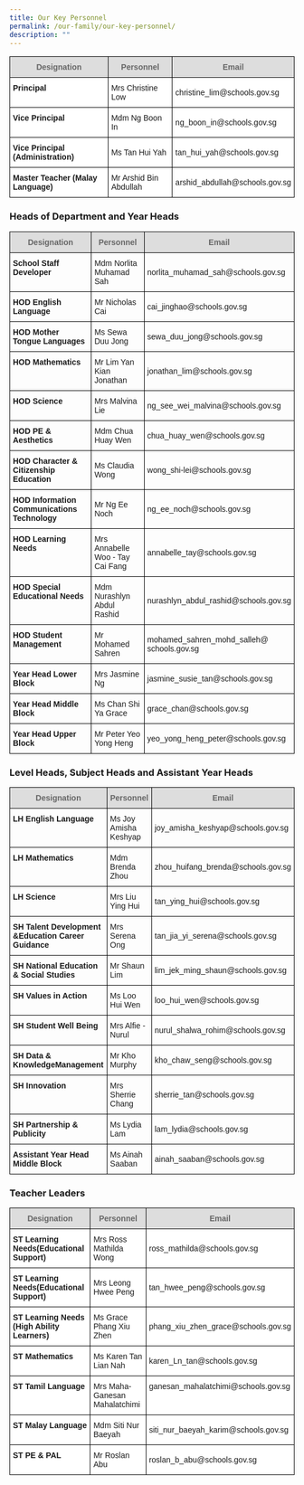 ```yaml
---
title: Our Key Personnel
permalink: /our-family/our-key-personnel/
description: ""
---
```

<style type="text/css">
.tg  {border-collapse:collapse;border-spacing:0;}
.tg td{border-color:black;border-style:solid;border-width:1px;font-family:Arial, sans-serif;font-size:14px;
  overflow:hidden;padding:10px 5px;word-break:normal;}
.tg th{border-color:black;border-style:solid;border-width:1px;font-family:Arial, sans-serif;font-size:14px;
  font-weight:normal;overflow:hidden;padding:10px 5px;word-break:normal;}
.tg .tg-a4yv{background-color:#DDD;color:#666;font-weight:bold;text-align:center;vertical-align:top}
.tg .tg-dgl5{background-color:#FFF;font-weight:bold;text-align:left;vertical-align:top}
.tg .tg-zr06{background-color:#FFF;text-align:left;vertical-align:middle}
</style>
<table class="tg">
<thead>
  <tr>
    <th class="tg-a4yv">Designation</th>
    <th class="tg-a4yv">Personnel</th>
    <th class="tg-a4yv">Email</th>
  </tr>
</thead>
<tbody>
  <tr>
    <td class="tg-dgl5">Principal</td>
    <td class="tg-zr06">Mrs Christine Low</td>
    <td class="tg-zr06">christine_lim@schools.gov.sg</td>
  </tr>
  <tr>
    <td class="tg-dgl5">Vice Principal </td>
    <td class="tg-zr06">Mdm Ng Boon In </td>
    <td class="tg-zr06">ng_boon_in@schools.gov.sg</td>
  </tr>
  <tr>
    <td class="tg-dgl5">Vice Principal (Administration)</td>
    <td class="tg-zr06">Ms Tan Hui Yah</td>
    <td class="tg-zr06">tan_hui_yah@schools.gov.sg</td>
  </tr>
  <tr>
    <td class="tg-dgl5">Master Teacher (Malay Language)</td>
    <td class="tg-zr06">Mr Arshid Bin Abdullah</td>
    <td class="tg-zr06">arshid_abdullah@schools.gov.sg</td>
  </tr>
</tbody>
</table>

### Heads of Department and Year Heads

<style type="text/css">
.tg  {border-collapse:collapse;border-spacing:0;}
.tg td{border-color:black;border-style:solid;border-width:1px;font-family:Arial, sans-serif;font-size:14px;
  overflow:hidden;padding:10px 5px;word-break:normal;}
.tg th{border-color:black;border-style:solid;border-width:1px;font-family:Arial, sans-serif;font-size:14px;
  font-weight:normal;overflow:hidden;padding:10px 5px;word-break:normal;}
.tg .tg-cly1{text-align:left;vertical-align:middle}
.tg .tg-1wig{font-weight:bold;text-align:left;vertical-align:top}
.tg .tg-a4yv{background-color:#DDD;color:#666;font-weight:bold;text-align:center;vertical-align:top}
</style>
<table class="tg">
<thead>
  <tr>
    <th class="tg-a4yv">Designation</th>
    <th class="tg-a4yv">Personnel</th>
    <th class="tg-a4yv">Email</th>
  </tr>
</thead>
<tbody>
  <tr>
    <td class="tg-1wig">School Staff Developer</td>
    <td class="tg-cly1">Mdm Norlita Muhamad Sah</td>
    <td class="tg-cly1">norlita_muhamad_sah@schools.gov.sg</td>
  </tr>
  <tr>
    <td class="tg-1wig">HOD English Language</td>
    <td class="tg-cly1">Mr Nicholas Cai<br></td>
    <td class="tg-cly1">cai_jinghao@schools.gov.sg</td>
  </tr>
  <tr>
    <td class="tg-1wig">HOD Mother Tongue Languages</td>
    <td class="tg-cly1">Ms Sewa Duu Jong<br></td>
    <td class="tg-cly1">sewa_duu_jong@schools.gov.sg</td>
  </tr>
  <tr>
    <td class="tg-1wig">HOD Mathematics</td>
    <td class="tg-cly1">Mr Lim Yan Kian Jonathan</td>
    <td class="tg-cly1">jonathan_lim@schools.gov.sg<br></td>
  </tr>
  <tr>
    <td class="tg-1wig">HOD Science</td>
    <td class="tg-cly1">Mrs Malvina Lie</td>
    <td class="tg-cly1">ng_see_wei_malvina@schools.gov.sg</td>
  </tr>
  <tr>
    <td class="tg-1wig">HOD PE &amp; Aesthetics</td>
    <td class="tg-cly1">Mdm Chua Huay Wen</td>
    <td class="tg-cly1">chua_huay_wen@schools.gov.sg</td>
  </tr>
  <tr>
    <td class="tg-1wig">HOD Character &amp; Citizenship Education</td>
    <td class="tg-cly1">Ms Claudia Wong</td>
    <td class="tg-cly1">wong_shi-lei@schools.gov.sg</td>
  </tr>
  <tr>
    <td class="tg-1wig">HOD Information Communications Technology</td>
    <td class="tg-cly1">Mr Ng Ee Noch</td>
    <td class="tg-cly1">ng_ee_noch@schools.gov.sg</td>
  </tr>
  <tr>
    <td class="tg-1wig">HOD Learning Needs</td>
    <td class="tg-cly1">Mrs Annabelle Woo - Tay Cai Fang</td>
    <td class="tg-cly1">annabelle_tay@schools.gov.sg<br></td>
  </tr>
  <tr>
    <td class="tg-1wig">HOD Special Educational Needs</td>
    <td class="tg-cly1"> Mdm Nurashlyn Abdul Rashid</td>
    <td class="tg-cly1">nurashlyn_abdul_rashid@schools.gov.sg </td>
  </tr>
  <tr>
    <td class="tg-1wig">HOD Student Management</td>
    <td class="tg-cly1">Mr Mohamed Sahren</td>
    <td class="tg-cly1">mohamed_sahren_mohd_salleh@<br>schools.gov.sg</td>
  </tr>
  <tr>
    <td class="tg-1wig">Year Head Lower Block</td>
    <td class="tg-cly1">Mrs Jasmine Ng</td>
    <td class="tg-cly1">jasmine_susie_tan@schools.gov.sg</td>
  </tr>
  <tr>
    <td class="tg-1wig">Year Head Middle Block</td>
    <td class="tg-cly1">Ms Chan Shi Ya Grace </td>
    <td class="tg-cly1">grace_chan@schools.gov.sg</td>
  </tr>
  <tr>
    <td class="tg-1wig">Year Head Upper Block</td>
    <td class="tg-cly1">Mr Peter Yeo Yong Heng</td>
    <td class="tg-cly1">yeo_yong_heng_peter@schools.gov.sg</td>
  </tr>
</tbody>
</table>

### Level Heads, Subject Heads and Assistant Year Heads

<style type="text/css">
.tg  {border-collapse:collapse;border-spacing:0;}
.tg td{border-color:black;border-style:solid;border-width:1px;font-family:Arial, sans-serif;font-size:14px;
  overflow:hidden;padding:10px 5px;word-break:normal;}
.tg th{border-color:black;border-style:solid;border-width:1px;font-family:Arial, sans-serif;font-size:14px;
  font-weight:normal;overflow:hidden;padding:10px 5px;word-break:normal;}
.tg .tg-cly1{text-align:left;vertical-align:middle}
.tg .tg-1wig{font-weight:bold;text-align:left;vertical-align:top}
.tg .tg-a4yv{background-color:#DDD;color:#666;font-weight:bold;text-align:center;vertical-align:top}
</style>
<table class="tg">
<thead>
  <tr>
    <th class="tg-a4yv">Designation<br></th>
    <th class="tg-a4yv">Personnel</th>
    <th class="tg-a4yv">Email<br></th>
  </tr>
</thead>
<tbody>
  <tr>
    <td class="tg-1wig">LH English Language </td>
    <td class="tg-cly1">Ms Joy Amisha Keshyap </td>
    <td class="tg-cly1">joy_amisha_keshyap@schools.gov.sg </td>
  </tr>
  <tr>
    <td class="tg-1wig">LH Mathematics<br></td>
    <td class="tg-cly1">Mdm Brenda Zhou<br></td>
    <td class="tg-cly1">zhou_huifang_brenda@schools.gov.sg<br></td>
  </tr>
  <tr>
    <td class="tg-1wig">LH Science<br></td>
    <td class="tg-cly1">Mrs Liu Ying Hui<br></td>
    <td class="tg-cly1">tan_ying_hui@schools.gov.sg<br></td>
  </tr>
  <tr>
    <td class="tg-1wig">SH Talent Development &amp;<span style="background-color:initial">Education Career Guidance</span> </td>
    <td class="tg-cly1">Mrs Serena Ong</td>
    <td class="tg-cly1">tan_jia_yi_serena@schools.gov.sg </td>
  </tr>
  <tr>
    <td class="tg-1wig">SH National Education &amp; Social Studies<br></td>
    <td class="tg-cly1">Mr Shaun Lim<br></td>
    <td class="tg-cly1">lim_jek_ming_shaun@schools.gov.sg<br></td>
  </tr>
  <tr>
    <td class="tg-1wig">SH Values in Action<br></td>
    <td class="tg-cly1">Ms Loo Hui Wen<br></td>
    <td class="tg-cly1">loo_hui_wen@schools.gov.sg<br></td>
  </tr>
  <tr>
    <td class="tg-1wig">SH Student Well Being<br></td>
    <td class="tg-cly1">Mrs Alfie - Nurul <br></td>
    <td class="tg-cly1">nurul_shalwa_rohim@schools.gov.sg<br></td>
  </tr>
  <tr>
    <td class="tg-1wig">SH Data &amp; KnowledgeManagement</td>
    <td class="tg-cly1">Mr Kho Murphy<br></td>
    <td class="tg-cly1">kho_chaw_seng@schools.gov.sg<br></td>
  </tr>
  <tr>
    <td class="tg-1wig">SH Innovation<br></td>
    <td class="tg-cly1">Mrs Sherrie Chang<br></td>
    <td class="tg-cly1">sherrie_tan@schools.gov.sg<br></td>
  </tr>
  <tr>
    <td class="tg-1wig">SH Partnership &amp; Publicity </td>
    <td class="tg-cly1">Ms Lydia Lam</td>
    <td class="tg-cly1">lam_lydia@schools.gov.sg </td>
  </tr>
  <tr>
    <td class="tg-1wig">Assistant Year Head Middle Block<br></td>
    <td class="tg-cly1">Ms Ainah Saaban<br></td>
    <td class="tg-cly1">ainah_saaban@schools.gov.sg<br></td>
  </tr>
</tbody>
</table>

### Teacher Leaders

<style type="text/css">
.tg  {border-collapse:collapse;border-spacing:0;}
.tg td{border-color:black;border-style:solid;border-width:1px;font-family:Arial, sans-serif;font-size:14px;
  overflow:hidden;padding:10px 5px;word-break:normal;}
.tg th{border-color:black;border-style:solid;border-width:1px;font-family:Arial, sans-serif;font-size:14px;
  font-weight:normal;overflow:hidden;padding:10px 5px;word-break:normal;}
.tg .tg-a4yv{background-color:#DDD;color:#666;font-weight:bold;text-align:center;vertical-align:top}
.tg .tg-dgl5{background-color:#FFF;font-weight:bold;text-align:left;vertical-align:top}
.tg .tg-zr06{background-color:#FFF;text-align:left;vertical-align:middle}
.tg .tg-ktyi{background-color:#FFF;text-align:left;vertical-align:top}
</style>
<table class="tg">
<thead>
  <tr>
    <th class="tg-a4yv">Designation</th>
    <th class="tg-a4yv">Personnel</th>
    <th class="tg-a4yv">Email</th>
  </tr>
</thead>
<tbody>
  <tr>
    <td class="tg-dgl5"><span style="background-color:initial">ST Learning Needs</span>(Educational Support)</td>
    <td class="tg-zr06">Mrs Ross Mathilda Wong</td>
    <td class="tg-zr06">ross_mathilda@schools.gov.sg</td>
  </tr>
  <tr>
    <td class="tg-dgl5"><span style="background-color:initial">ST Learning Needs</span>(Educational Support)</td>
    <td class="tg-zr06">Mrs Leong Hwee Peng</td>
    <td class="tg-zr06">tan_hwee_peng@schools.gov.sg</td>
  </tr>
  <tr>
    <td class="tg-dgl5">ST Learning Needs<br>(High Ability Learners) </td>
    <td class="tg-zr06">Ms Grace Phang Xiu Zhen </td>
    <td class="tg-zr06">phang_xiu_zhen_grace@schools.gov.sg </td>
  </tr>
  <tr>
    <td class="tg-dgl5">ST Mathematics<br></td>
    <td class="tg-zr06">Ms Karen Tan Lian Nah </td>
    <td class="tg-zr06">karen_Ln_tan@schools.gov.sg  </td>
  </tr>
  <tr>
    <td class="tg-dgl5">ST Tamil Language</td>
    <td class="tg-zr06">Mrs Maha-Ganesan Mahalatchimi</td>
    <td class="tg-ktyi">ganesan_mahalatchimi@schools.gov.sg </td>
  </tr>
  <tr>
    <td class="tg-dgl5">ST Malay Language<br></td>
    <td class="tg-zr06">Mdm Siti Nur Baeyah<br></td>
    <td class="tg-zr06">siti_nur_baeyah_karim@schools.gov.sg<br></td>
  </tr>
  <tr>
    <td class="tg-dgl5">ST PE &amp; PAL<br></td>
    <td class="tg-zr06">Mr Roslan Abu<br></td>
    <td class="tg-zr06">roslan_b_abu@schools.gov.sg</td>
  </tr>
</tbody>
</table>